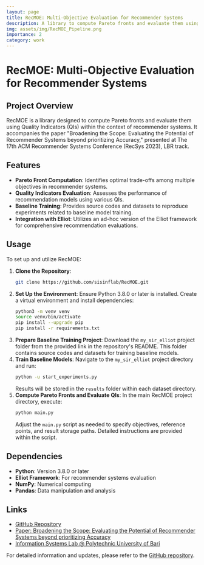 ```yaml
---
layout: page
title: RecMOE: Multi-Objective Evaluation for Recommender Systems
description: A library to compute Pareto fronts and evaluate them using Quality Indicators (QIs) for Recommender Systems.
img: assets/img/RecMOE_Pipeline.png
importance: 2
category: work
---
```


# RecMOE: Multi-Objective Evaluation for Recommender Systems

## Project Overview

RecMOE is a library designed to compute Pareto fronts and evaluate them using Quality Indicators (QIs) within the context of recommender systems. It accompanies the paper "Broadening the Scope: Evaluating the Potential of Recommender Systems beyond prioritizing Accuracy," presented at The 17th ACM Recommender Systems Conference (RecSys 2023), LBR track.

## Features

- **Pareto Front Computation**: Identifies optimal trade-offs among multiple objectives in recommender systems.
- **Quality Indicators Evaluation**: Assesses the performance of recommendation models using various QIs.
- **Baseline Training**: Provides source codes and datasets to reproduce experiments related to baseline model training.
- **Integration with Elliot**: Utilizes an ad-hoc version of the Elliot framework for comprehensive recommendation evaluations.

## Usage

To set up and utilize RecMOE:

1. **Clone the Repository**:
   ```bash
   git clone https://github.com/sisinflab/RecMOE.git
   ```
2. **Set Up the Environment**:
   Ensure Python 3.8.0 or later is installed. Create a virtual environment and install dependencies:
   ```bash
   python3 -m venv venv
   source venv/bin/activate
   pip install --upgrade pip
   pip install -r requirements.txt
   ```
3. **Prepare Baseline Training Project**:
   Download the `my_sir_elliot` project folder from the provided link in the repository's README. This folder contains source codes and datasets for training baseline models.
4. **Train Baseline Models**:
   Navigate to the `my_sir_elliot` project directory and run:
   ```bash
   python -u start_experiments.py
   ```
   Results will be stored in the `results` folder within each dataset directory.
5. **Compute Pareto Fronts and Evaluate QIs**:
   In the main RecMOE project directory, execute:
   ```bash
   python main.py
   ```
   Adjust the `main.py` script as needed to specify objectives, reference points, and result storage paths. Detailed instructions are provided within the script.

## Dependencies

- **Python**: Version 3.8.0 or later
- **Elliot Framework**: For recommender systems evaluation
- **NumPy**: Numerical computing
- **Pandas**: Data manipulation and analysis

## Links

- [GitHub Repository](https://github.com/sisinflab/RecMOE)
- [Paper: Broadening the Scope: Evaluating the Potential of Recommender Systems beyond prioritizing Accuracy](https://recsys.acm.org/recsys23/)
- [Information Systems Lab @ Polytechnic University of Bari](https://github.com/sisinflab/)

For detailed information and updates, please refer to the [GitHub repository](https://github.com/sisinflab/RecMOE).
